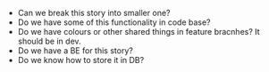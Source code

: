 - Can we break this story into smaller one?
- Do we have some of this functionality in code base?
- Do we have colours or other shared things in feature bracnhes? It should be in dev.
- Do we have a BE for this story?
- Do we know how to store it in DB?
